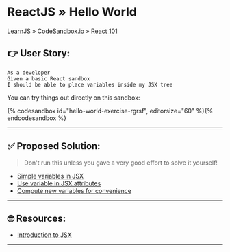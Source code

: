# ReactJS » Hello World
[LearnJS](../../../README.md) » [CodeSandbox.io](../../README.md) » [React 101](../README.md)

## 👉 User Story:

```
As a developer 
Given a basic React sandbox
I should be able to place variables inside my JSX tree
```

You can try things out directly on this sandbox:  

{% codesandbox id="hello-world-exercise-rgrsf", editorsize="60" %}{% endcodesandbox %}

---

## ✅ Proposed Solution:

> Don't run this unless you gave a very good effort to solve it yourself!

- [Simple variables in JSX](https://codesandbox.io/s/hello-world-exercise-l57e8)
- [Use variable in JSX attributes](https://codesandbox.io/s/hello-world-solution2-ytc46)
- [Compute new variables for convenience](https://codesandbox.io/s/hello-world-solution3-x7zvw)

---

## 🤓 Resources:

- [Introduction to JSX](https://reactjs.org/docs/introducing-jsx.html)

---
